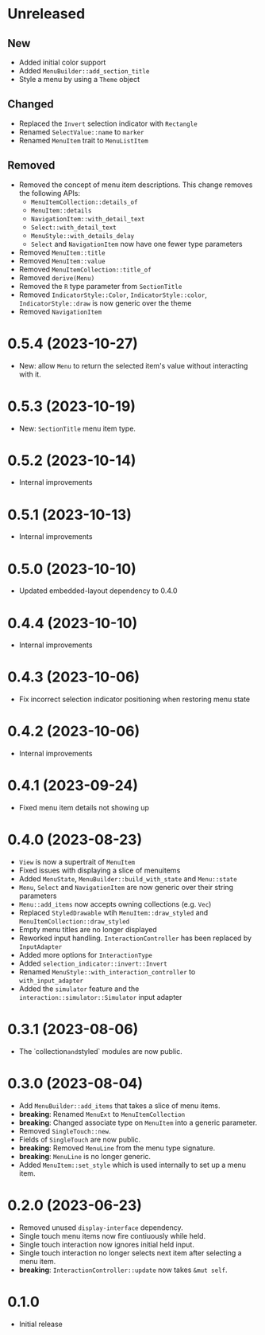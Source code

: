 Unreleased
==========

## New

 - Added initial color support
 - Added `MenuBuilder::add_section_title`
 - Style a menu by using a `Theme` object

## Changed

 - Replaced the `Invert` selection indicator with `Rectangle`
 - Renamed `SelectValue::name` to `marker`
 - Renamed `MenuItem` trait to `MenuListItem`

## Removed

 - Removed the concept of menu item descriptions. This change removes the following APIs:
   - `MenuItemCollection::details_of`
   - `MenuItem::details`
   - `NavigationItem::with_detail_text`
   - `Select::with_detail_text`
   - `MenuStyle::with_details_delay`
   - `Select` and `NavigationItem` now have one fewer type parameters
 - Removed `MenuItem::title`
 - Removed `MenuItem::value`
 - Removed `MenuItemCollection::title_of`
 - Removed `derive(Menu)`
 - Removed the `R` type parameter from `SectionTitle`
 - Removed `IndicatorStyle::Color`, `IndicatorStyle::color`, `IndicatorStyle::draw` is now generic over the theme
 - Removed `NavigationItem`

0.5.4 (2023-10-27)
==================

 - New: allow `Menu` to return the selected item's value without interacting with it.

0.5.3 (2023-10-19)
==================

 - New: `SectionTitle` menu item type.

0.5.2 (2023-10-14)
==================

 - Internal improvements

0.5.1 (2023-10-13)
==================

 - Internal improvements

0.5.0 (2023-10-10)
==================

 - Updated embedded-layout dependency to 0.4.0

0.4.4 (2023-10-10)
==================

 - Internal improvements

0.4.3 (2023-10-06)
==================

 - Fix incorrect selection indicator positioning when restoring menu state

0.4.2 (2023-10-06)
==================

 - Internal improvements

0.4.1 (2023-09-24)
==================

 - Fixed menu item details not showing up

0.4.0 (2023-08-23)
==================

 - `View` is now a supertrait of `MenuItem`
 - Fixed issues with displaying a slice of menuitems
 - Added `MenuState`, `MenuBuilder::build_with_state` and `Menu::state`
 - `Menu`, `Select` and `NavigationItem` are now generic over their string parameters
 - `Menu::add_items` now accepts owning collections (e.g. `Vec`)
 - Replaced `StyledDrawable` wtih `MenuItem::draw_styled` and `MenuItemCollection::draw_styled`
 - Empty menu titles are no longer displayed
 - Reworked input handling. `InteractionController` has been replaced by `InputAdapter`
 - Added more options for `InteractionType`
 - Added `selection_indicator::invert::Invert`
 - Renamed `MenuStyle::with_interaction_controller` to `with_input_adapter`
 - Added the `simulator` feature and the `interaction::simulator::Simulator` input adapter

0.3.1 (2023-08-06)
==================

 - The ˙collection` and `styled` modules are now public.

0.3.0 (2023-08-04)
==================

 - Add `MenuBuilder::add_items` that takes a slice of menu items.
 - **breaking**: Renamed `MenuExt` to `MenuItemCollection`
 - **breaking**: Changed associate type on `MenuItem` into a generic parameter.
 - Removed `SingleTouch::new`.
 - Fields of `SingleTouch` are now public.
 - **breaking**: Removed `MenuLine` from the menu type signature.
 - **breaking**: `MenuLine` is no longer generic.
 - Added `MenuItem::set_style` which is used internally to set up a menu item.

0.2.0 (2023-06-23)
==================

 - Removed unused `display-interface` dependency.
 - Single touch menu items now fire contiuously while held.
 - Single touch interaction now ignores initial held input.
 - Single touch interaction no longer selects next item after selecting a menu item.
 - **breaking**: `InteractionController::update` now takes `&mut self`.

0.1.0
=====

 - Initial release
